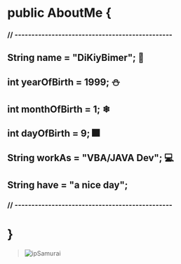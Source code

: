 # public  AboutMe { 
### // -----------------------------------------------
## String name = "DiKiyBimer"; 👻

## int yearOfBirth = 1999; ⛄ 
## int monthOfBirth = 1; ❄
## int dayOfBirth = 9; 🎆

## String workAs = "VBA/JAVA Dev"; 💻

## String have = "a nice day";
### // -----------------------------------------------
# }

> ![ipSamurai](https://user-images.githubusercontent.com/97324814/192026523-d01c994c-90f8-4594-838b-fc435e6e4b4f.jpeg)


